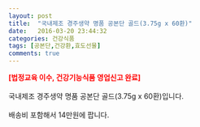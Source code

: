 ```yaml
---
layout: post
title:  "국내제조 경주생약 명품 공본단 골드(3.75g x 60환)"
date:   2016-03-20 23:44:32
categories: 건강식품
tags: [공본단,건강환,효도선물]
comments: true
---
```


<strong><span style="color: rgb(255, 0, 0);">[법정교육 이수, 건강기능식품 영업신고 완료]</span></strong>
<br><br>
국내제조 경주생약 명품 공본단 골드(3.75g x 60환)입니다.
<br><br>
배송비 포함해서 14만원에 팝니다.
<br>
<br>
<img class="image" src="https://2.bp.blogspot.com/-ritqfNe6Bnk/W_tcmmjZZKI/AAAAAAAAA9g/2NJjrZpQvog_VOGOFwyshzICvJis47xDwCLcBGAs/s320/56846754643.jpg" alt=""/>
<br>
<br>
<img class="image" src="http://www.nbbang.co.kr/data/webedit/20180904142340_cmdpiyol.jpg" alt=""/>  